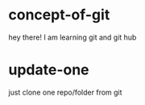 # concept-of-git
hey there! I am learning git and git hub

# update-one
just clone one repo/folder from git
